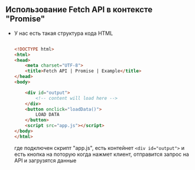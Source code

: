 ## Использование Fetch API в контексте "Promise"

* У нас есть такая структура кода HTML
 
  ```html

  <!DOCTYPE html>
  <html>
  <head>
      <meta charset="UTF-8">
      <title>Fetch API | Promise | Example</title>
  </head>
  <body>

      <div id="output">
          <!-- content will load here -->
      </div>
      <button onclick="loadData()">
          LOAD DATA
      </button>
      <script src="app.js"></script>
  </body>
  </html>

  ```
  
  где подключен скрипт "app.js", есть контейнет ```<div id="output">``` и есть кнопка на поторую когда нажмет клиент, отправится запрос на API и загрузятся данные
